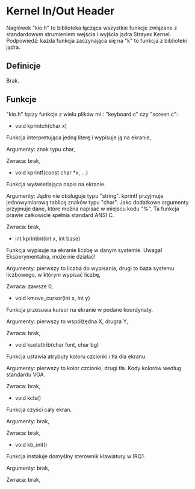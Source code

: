 # Kernel In/Out Header

Nagłówek "kio.h" to biblioteka łącząca wszystkie funkcje związane z standardowym strumieniem wejścia i wyjścia jądra Strayex Kernel.
Podpowiedź: każda funkcja zaczynająca się na "k" to funkcja z biblioteki jądra.

## Definicje

Brak.

## Funkcje

"kio.h" łączy funkcje z wielu plików mi.: "keyboard.c" czy "screen.c":

- void kprintch(char x)

Funkcja interpretująca jedną literę i wypisuje ją na ekranie,

Argumenty: znak typu char,

Zwraca: brak,

- void kprintf(const char *x, ...)

Funkcja wyświetlająca napis na ekranie.

Argumenty: Jądro nie obsługuje typu "string". kprintf przyjmuje jednowymiarową tablicę znaków typu "char".
Jako dodatkowe argumenty przyjmuje dane, które można napisać w miejscu kodu "%". Ta funkcja prawie całkowicie spełnia standard ANSI C.

Zwraca: brak,

- int kprintint(int x, int base)

Funkcja wypisuje na ekranie liczbę w danym systemie.
Uwaga! Eksperymentalna, może nie działać!

Argumenty: pierwszy to liczba do wypisania, drugi to baza systemu liczbowego, w którym wypisać liczbę,

Zwraca: zawsze 0,

- void kmove_cursor(int x, int y)

Funkcja przesuwa kursor na ekranie w podane koordynaty.

Argumenty: pierwszy to współżędna X, drugra Y,

Zwraca: brak,

- void ksetattrib(char font, char bg)

Funkcja ustawia atrybuty koloru czcionki i tła dla ekranu.

Argumenty: pierwszy to kolor czcionki, drugi tła. Kody kolorów według standardu VGA.

Zwraca: brak,

- void kcls()

Funkcja czyści cały ekran.

Argumenty: brak,

Zwraca: brak,

- void kb_init()

Funkcja instaluje domyślny sterownik klawiatury w IRQ1.

Argumenty: brak,

Zwraca: brak,
